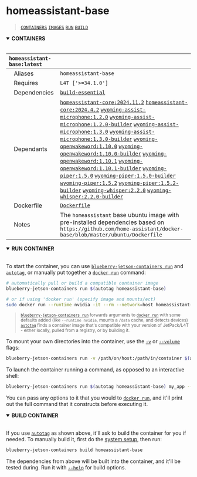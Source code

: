 # homeassistant-base

> [`CONTAINERS`](#user-content-containers) [`IMAGES`](#user-content-images) [`RUN`](#user-content-run) [`BUILD`](#user-content-build)

<details open>
<summary><b><a id="containers">CONTAINERS</a></b></summary>
<br>

| **`homeassistant-base:latest`** | |
| :-- | :-- |
| &nbsp;&nbsp;&nbsp;Aliases | `homeassistant-base` |
| &nbsp;&nbsp;&nbsp;Requires | `L4T ['>=34.1.0']` |
| &nbsp;&nbsp;&nbsp;Dependencies | [`build-essential`](/packages/build/build-essential) |
| &nbsp;&nbsp;&nbsp;Dependants | [`homeassistant-core:2024.11.2`](/packages/smart-home/homeassistant-core) [`homeassistant-core:2024.4.2`](/packages/smart-home/homeassistant-core) [`wyoming-assist-microphone:1.2.0`](/packages/smart-home/wyoming/assist-microphone) [`wyoming-assist-microphone:1.2.0-builder`](/packages/smart-home/wyoming/assist-microphone) [`wyoming-assist-microphone:1.3.0`](/packages/smart-home/wyoming/assist-microphone) [`wyoming-assist-microphone:1.3.0-builder`](/packages/smart-home/wyoming/assist-microphone) [`wyoming-openwakeword:1.10.0`](/packages/smart-home/wyoming/openwakeword) [`wyoming-openwakeword:1.10.0-builder`](/packages/smart-home/wyoming/openwakeword) [`wyoming-openwakeword:1.10.1`](/packages/smart-home/wyoming/openwakeword) [`wyoming-openwakeword:1.10.1-builder`](/packages/smart-home/wyoming/openwakeword) [`wyoming-piper:1.5.0`](/packages/smart-home/wyoming/piper) [`wyoming-piper:1.5.0-builder`](/packages/smart-home/wyoming/piper) [`wyoming-piper:1.5.2`](/packages/smart-home/wyoming/piper) [`wyoming-piper:1.5.2-builder`](/packages/smart-home/wyoming/piper) [`wyoming-whisper:2.2.0`](/packages/smart-home/wyoming/wyoming-whisper) [`wyoming-whisper:2.2.0-builder`](/packages/smart-home/wyoming/wyoming-whisper) |
| &nbsp;&nbsp;&nbsp;Dockerfile | [`Dockerfile`](Dockerfile) |
| &nbsp;&nbsp;&nbsp;Notes | The `homeassistant` base ubuntu image with pre-installed dependencies based on `https://github.com/home-assistant/docker-base/blob/master/ubuntu/Dockerfile` |

</details>

<details open>
<summary><b><a id="run">RUN CONTAINER</a></b></summary>
<br>

To start the container, you can use [`blueberry-jetson-containers run`](/docs/run.md) and [`autotag`](/docs/run.md#autotag), or manually put together a [`docker run`](https://docs.docker.com/engine/reference/commandline/run/) command:
```bash
# automatically pull or build a compatible container image
blueberry-jetson-containers run $(autotag homeassistant-base)

# or if using 'docker run' (specify image and mounts/ect)
sudo docker run --runtime nvidia -it --rm --network=host homeassistant-base:36.2.0

```
> <sup>[`blueberry-jetson-containers run`](/docs/run.md) forwards arguments to [`docker run`](https://docs.docker.com/engine/reference/commandline/run/) with some defaults added (like `--runtime nvidia`, mounts a `/data` cache, and detects devices)</sup><br>
> <sup>[`autotag`](/docs/run.md#autotag) finds a container image that's compatible with your version of JetPack/L4T - either locally, pulled from a registry, or by building it.</sup>

To mount your own directories into the container, use the [`-v`](https://docs.docker.com/engine/reference/commandline/run/#volume) or [`--volume`](https://docs.docker.com/engine/reference/commandline/run/#volume) flags:
```bash
blueberry-jetson-containers run -v /path/on/host:/path/in/container $(autotag homeassistant-base)
```
To launch the container running a command, as opposed to an interactive shell:
```bash
blueberry-jetson-containers run $(autotag homeassistant-base) my_app --abc xyz
```
You can pass any options to it that you would to [`docker run`](https://docs.docker.com/engine/reference/commandline/run/), and it'll print out the full command that it constructs before executing it.
</details>
<details open>
<summary><b><a id="build">BUILD CONTAINER</b></summary>
<br>

If you use [`autotag`](/docs/run.md#autotag) as shown above, it'll ask to build the container for you if needed.  To manually build it, first do the [system setup](/docs/setup.md), then run:
```bash
blueberry-jetson-containers build homeassistant-base
```
The dependencies from above will be built into the container, and it'll be tested during.  Run it with [`--help`](/blueberry_jetson_containers/build.py) for build options.
</details>
